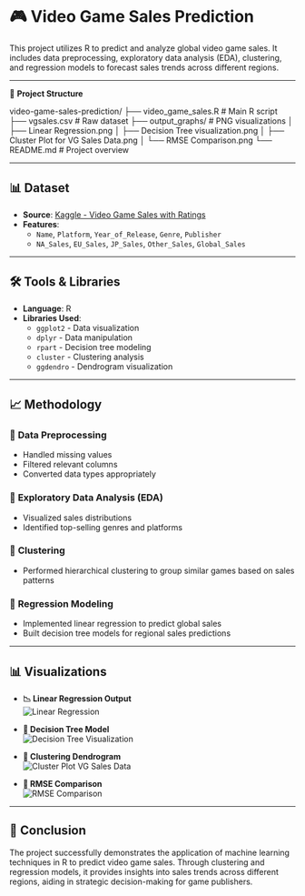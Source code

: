 # 🎮 Video Game Sales Prediction

This project utilizes R to predict and analyze global video game sales. It includes data preprocessing, exploratory data analysis (EDA), clustering, and regression models to forecast sales trends across different regions.

---

📁 **Project Structure**

video-game-sales-prediction/ ├── video_game_sales.R # Main R script ├── vgsales.csv # Raw dataset ├── output_graphs/ # PNG visualizations │ ├── Linear Regression.png │ ├── Decision Tree visualization.png │ ├── Cluster Plot for VG Sales Data.png │ └── RMSE Comparison.png └── README.md # Project overview


---

## 📊 **Dataset**

- **Source**: [Kaggle - Video Game Sales with Ratings](https://www.kaggle.com/datasets/gregorut/videogamesales)
- **Features**:
  - `Name`, `Platform`, `Year_of_Release`, `Genre`, `Publisher`
  - `NA_Sales`, `EU_Sales`, `JP_Sales`, `Other_Sales`, `Global_Sales`

---

## 🛠 **Tools & Libraries**

- **Language**: R
- **Libraries Used**:
  - `ggplot2` - Data visualization
  - `dplyr` - Data manipulation
  - `rpart` - Decision tree modeling
  - `cluster` - Clustering analysis
  - `ggdendro` - Dendrogram visualization

---

## 📈 **Methodology**

### 🔹 **Data Preprocessing**
- Handled missing values
- Filtered relevant columns
- Converted data types appropriately

### 🔹 **Exploratory Data Analysis (EDA)**
- Visualized sales distributions
- Identified top-selling genres and platforms

### 🔹 **Clustering**
- Performed hierarchical clustering to group similar games based on sales patterns

### 🔹 **Regression Modeling**
- Implemented linear regression to predict global sales
- Built decision tree models for regional sales predictions

---

## 📊 **Visualizations**

- **📉 Linear Regression Output**  
  ![Linear Regression](output_graphs/Linear_Regression.png)

- **🌲 Decision Tree Model**  
  ![Decision Tree Visualization](output_graphs/Decision_Tree_visualization.png)

- **🔗 Clustering Dendrogram**  
  ![Cluster Plot VG Sales Data](output_graphs/Cluster_Plot_for_VG_Sales_Data.png)

- **📏 RMSE Comparison**  
  ![RMSE Comparison](output_graphs/RMSE_Comparison.png)

---

## 📌 **Conclusion**

The project successfully demonstrates the application of machine learning techniques in R to predict video game sales. Through clustering and regression models, it provides insights into sales trends across different regions, aiding in strategic decision-making for game publishers.
